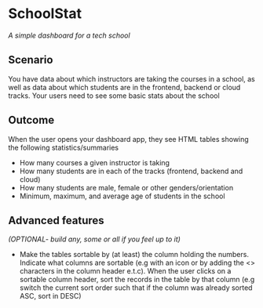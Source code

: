 # SchoolStat

_A simple dashboard for a tech school_

## Scenario

You have data about which instructors are taking the courses in a school, as well as data about which students are in the frontend, backend or cloud tracks. Your users need to see some basic stats about the school

## Outcome

When the user opens your dashboard app, they see HTML tables showing the following statistics/summaries

- How many courses a given instructor is taking
- How many students are in each of the tracks (frontend, backend and cloud)
- How many students are male, female or other genders/orientation
- Minimum, maximum, and average age of students in the school

## Advanced features

_(OPTIONAL- build any, some or all if you feel up to it)_

- Make the tables sortable by (at least) the column holding the numbers. Indicate what columns are sortable (e.g with an icon or by adding the <> characters in the column header e.t.c). When the user clicks on a sortable column header, sort the records in the table by that column (e.g switch the current sort order such that if the column was already sorted ASC, sort in DESC)
